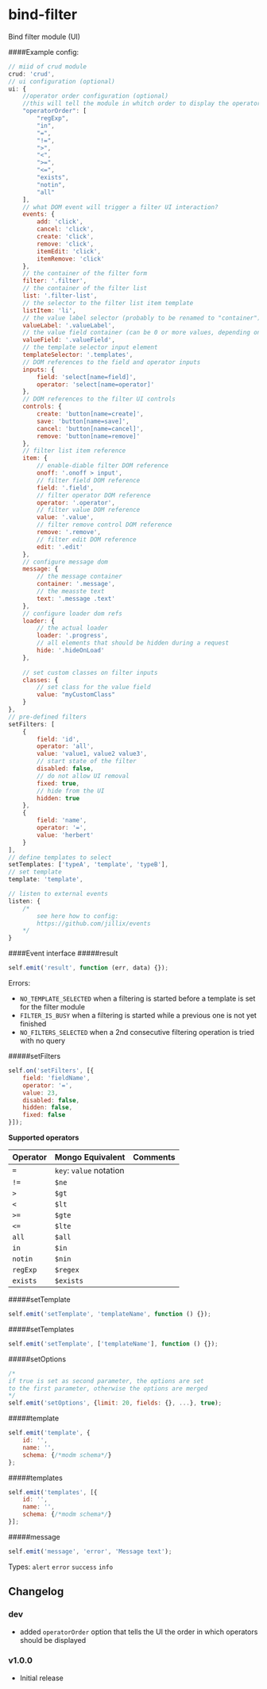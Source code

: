 bind-filter
===========

Bind filter module (UI)

####Example config:
```js
// miid of crud module
crud: 'crud',
// ui configuration (optional)
ui: {
    //operator order configuration (optional)
    //this will tell the module in whitch order to display the operators
    "operatorOrder": [
        "regExp",
        "in",
        "=",
        "!=",
        ">",
        "<",
        ">=",
        "<=",
        "exists",
        "notin",
        "all"
    ],
    // what DOM event will trigger a filter UI interaction?
    events: {
        add: 'click',
        cancel: 'click',
        create: 'click',
        remove: 'click',
        itemEdit: 'click',
        itemRemove: 'click'
    },
    // the container of the filter form
    filter: '.filter',
    // the container of the filter list
    list: '.filter-list',
    // the selector to the filter list item template
    listItem: 'li',
    // the value label selector (probably to be renamed to "container")
    valueLabel: '.valueLabel',
    // the value field container (can be 0 or more values, depending on the operator)
    valueField: '.valueField',
    // the template selector input element
    templateSelector: '.templates',
    // DOM references to the field and operator inputs
    inputs: {
        field: 'select[name=field]',
        operator: 'select[name=operator]'
    },
    // DOM references to the filter UI controls
    controls: {
        create: 'button[name=create]',
        save: 'button[name=save]',
        cancel: 'button[name=cancel]',
        remove: 'button[name=remove]'
    },
    // filter list item reference
    item: {
        // enable-diable filter DOM reference
        onoff: '.onoff > input',
        // filter field DOM reference
        field: '.field',
        // filter operator DOM reference
        operator: '.operator',
        // filter value DOM reference
        value: '.value',
        // filter remove control DOM reference
        remove: '.remove',
        // filter edit DOM reference
        edit: '.edit'
    },
    // configure message dom
    message: {
        // the message container
        container: '.message',
        // the measste text
        text: '.message .text'
    },
    // configure loader dom refs
    loader: {
        // the actual loader
        loader: '.progress',
        // all elements that should be hidden during a request
        hide: '.hideOnLoad'
    },
    
    // set custom classes on filter inputs
    classes: {
        // set class for the value field
        value: "myCustomClass"
    }
},
// pre-defined filters
setFilters: [
    {
        field: 'id',
        operator: 'all',
        value: 'value1, value2 value3',
        // start state of the filter
        disabled: false,
        // do not allow UI removal
        fixed: true,
        // hide from the UI
        hidden: true
    },
    {
        field: 'name',
        operator: '=',
        value: 'herbert'
    }
],
// define templates to select
setTemplates: ['typeA', 'template', 'typeB'],
// set template
template: 'template',

// listen to external events
listen: {
    /*
        see here how to config:
        https://github.com/jillix/events
    */
}
```

####Event interface
#####result
```js
self.emit('result', function (err, data) {});
```

Errors:

- `NO_TEMPLATE_SELECTED` when a filtering is started before a template is set for the filter module
- `FILTER_IS_BUSY` when a filtering is started while a previous one is not yet finished
- `NO_FILTERS_SELECTED` when a 2nd consecutive filtering operation is tried with no query

#####setFilters
```js
self.on('setFilters', [{
    field: 'fieldName',
    operator: '=',
    value: 23,
    disabled: false,
    hidden: false,
    fixed: false
}]);
```
**Supported operators**

| Operator | Mongo Equivalent         | Comments |
| -------- |:------------------------ | -------- |
| `=`      | `key`: `value` notation  | |
| `!=`     | `$ne`                    | |
| `>`      | `$gt`                    | |
| `<`      | `$lt`                    | |
| `>=`     | `$gte`                   | |
| `<=`     | `$lte`                   | |
| `all`    | `$all`                   | |
| `in`     | `$in`                    | |
| `notin`  | `$nin`                   | |
| `regExp` | `$regex`                 | |
| `exists` | `$exists`                | |

#####setTemplate
```js
self.emit('setTemplate', 'templateName', function () {});
```

#####setTemplates
```js
self.emit('setTemplate', ['templateName'], function () {});
```

#####setOptions
```js
/*
if true is set as second parameter, the options are set
to the first parameter, otherwise the options are merged
*/
self.emit('setOptions', {limit: 20, fields: {}, ...}, true);
```

#####template
```js
self.emit('template', {
    id: '',
    name: '',
    schema: {/*modm schema*/}
};
```

#####templates
```js
self.emit('templates', [{
    id: '',
    name: '',
    schema: {/*modm schema*/}
}];
```

#####message
```js
self.emit('message', 'error', 'Message text');
```
Types: `alert` `error` `success` `info`

## Changelog

### dev
 - added `operatorOrder` option that tells the UI the order in which operators should be displayed

### v1.0.0
 - Initial release
